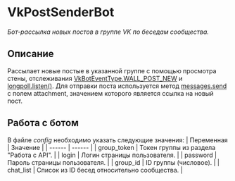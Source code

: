 # VkPostSenderBot

_Бот-рассылка новых постов в группе VK по беседам сообщества._

## Описание
Рассылает новые постые в указанной группе с помощью просмотра стены, отслеживания [VkBotEventType.WALL_POST_NEW](https://vk-api.readthedocs.io/en/latest/_modules/vk_api/bot_longpoll.html) и [longpoll.listen()](https://vk-api.readthedocs.io/en/latest/longpoll.html#vk_api.longpoll.VkLongPoll.listen). 
Для отправки поста используется метод [messages.send](https://dev.vk.com/method/messages.send) с полем attachment, значением которого является ссылка на новый пост.

## Работа с ботом
В файле _config_ необходимо указать следующие значения:
| Переменная | Значение |
| ------ | ------ |
| group_token | Токен группы из раздела "Работа с API". |
| login | Логин страницы пользователя.  |
| password | Пароль страницы пользователя. |
| group_id | ID группы (числовое). |
| chat_list | Список из ID бесед относительно сообщества. |
